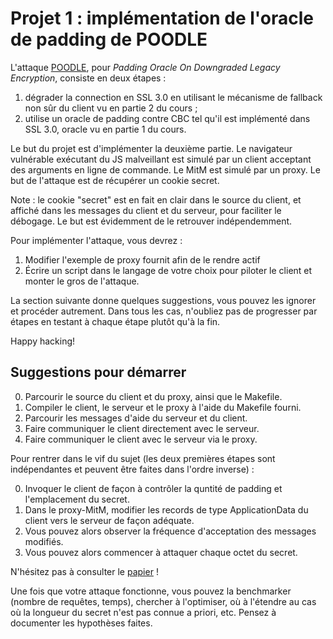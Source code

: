 # Projet 1 : implémentation de l'oracle de padding de POODLE

L'attaque [POODLE][], pour _Padding Oracle On Downgraded Legacy Encryption_,
consiste en deux étapes :

1. dégrader la connection en SSL 3.0 en utilisant le mécanisme de fallback non
   sûr du client vu en partie 2 du cours ;
2. utilise un oracle de padding contre CBC tel qu'il est implémenté dans SSL
   3.0, oracle vu en partie 1 du cours.

[POODLE]: https://www.openssl.org/~bodo/ssl-poodle.pdf

Le but du projet est d'implémenter la deuxième partie. Le navigateur
vulnérable exécutant du JS malveillant est simulé par un client acceptant des
arguments en ligne de commande. Le MitM est simulé par un proxy. Le but de
l'attaque est de récupérer un cookie secret.

Note : le cookie "secret" est en fait en clair dans le source du client, et
affiché dans les messages du client et du serveur, pour faciliter le débogage.
Le but est évidemment de le retrouver indépendemment.

Pour implémenter l'attaque, vous devrez :

1. Modifier l'exemple de proxy fournit afin de le rendre actif
2. Écrire un script dans le langage de votre choix pour piloter le client et
   monter le gros de l'attaque.

La section suivante donne quelques suggestions, vous pouvez les ignorer et
procéder autrement. Dans tous les cas, n'oubliez pas de progresser par étapes
en testant à chaque étape plutôt qu'à la fin.

Happy hacking!


## Suggestions pour démarrer

0. Parcourir le source du client et du proxy, ainsi que le Makefile.
0. Compiler le client, le serveur et le proxy à l'aide du Makefile fourni.
0. Parcourir les messages d'aide du serveur et du client.
0. Faire communiquer le client directement avec le serveur.
0. Faire communiquer le client avec le serveur via le proxy.

Pour rentrer dans le vif du sujet (les deux premières étapes sont
indépendantes et peuvent être faites dans l'ordre inverse) :

0. Invoquer le client de façon à contrôler la quntité de padding et
   l'emplacement du secret.
0. Dans le proxy-MitM, modifier les records de type ApplicationData du client
   vers le serveur de façon adéquate.
0. Vous pouvez alors observer la fréquence d'acceptation des messages
   modifiés.
0. Vous pouvez alors commencer à attaquer chaque octet du secret.

N'hésitez pas à consulter le [papier][POODLE] !

Une fois que votre attaque fonctionne, vous pouvez la benchmarker (nombre de
requêtes, temps), chercher à l'optimiser, où à l'étendre au cas où la longueur
du secret n'est pas connue a priori, etc. Pensez à documenter les hypothèses
faites.
